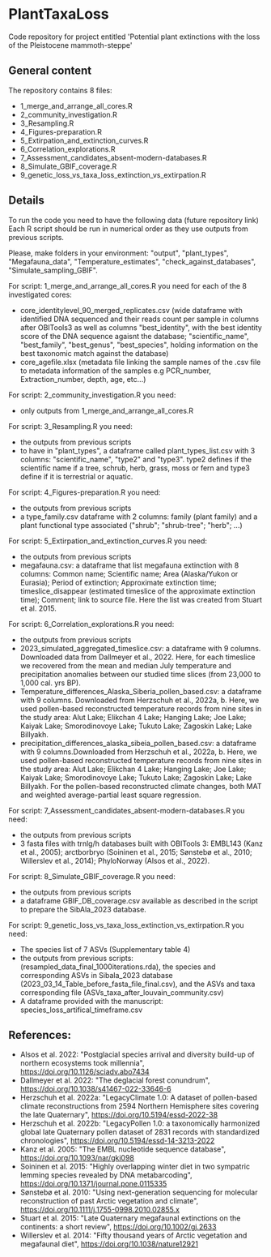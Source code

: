 # PlantTaxaLoss

Code repository for project entitled 'Potential plant extinctions with the loss of the Pleistocene mammoth-steppe' 

## General content
The repository contains 8 files:
- 1_merge_and_arrange_all_cores.R
- 2_community_investigation.R
- 3_Resampling.R
- 4_Figures-preparation.R
- 5_Extirpation_and_extinction_curves.R
- 6_Correlation_explorations.R
- 7_Assessment_candidates_absent-modern-databases.R
- 8_Simulate_GBIF_coverage.R
- 9_genetic_loss_vs_taxa_loss_extinction_vs_extirpation.R

## Details
To run the code you need to have the following data (future repository link)
Each R script should be run in numerical order as they use outputs from previous scripts.

Please, make folders in your environment: "output", "plant_types", "Megafauna_data", "Temperature_estimates", "check_against_databases", "Simulate_sampling_GBIF".

For script: 1_merge_and_arrange_all_cores.R you need for each of the 8 investigated cores:
- core_identitylevel_90_merged_replicates.csv (wide dataframe with identified DNA sequenced and their reads count per sample in columns after OBITools3 as well as columns "best_identity", with the best identity score of the DNA sequence agaisnt the database; "scientific_name", "best_family", "best_genus", "best_species", holding information on the best taxonomic match against the database)
- core_agefile.xlsx (metadata file linking the sample names of the .csv file to metadata information of the samples e.g PCR_number, Extraction_number, depth, age, etc...)

For script: 2_community_investigation.R you need:
- only outputs from 1_merge_and_arrange_all_cores.R

For script: 3_Resampling.R you need:
- the outputs from previous scripts
- to have in "plant_types", a dataframe called plant_types_list.csv with 3 columns: "scientific_name", "type2" and "type3". type2 defines if the scientific name if a tree, schrub, herb, grass, moss or fern and type3 define if it is terrestrial or aquatic.

For script: 4_Figures-preparation.R you need:
- the outputs from previous scripts
- a type_family.csv dataframe with 2 columns: family (plant family) and a plant functional type associated ("shrub"; "shrub-tree"; "herb"; ...)

For script: 5_Extirpation_and_extinction_curves.R you need:
- the outputs from previous scripts
- megafauna.csv: a dataframe that list megafauna extinction with 8 columns: Common name; Scientific name; Area (Alaska/Yukon or Eurasia); Period of extinction; Approximate extinction time; timeslice_disappear (estimated timeslice of the approximate extinction time); Comment; link to source file. Here the list was created from Stuart et al. 2015.

For script: 6_Correlation_explorations.R you need:
- the outputs from previous scripts
- 2023_simulated_aggregated_timeslice.csv: a dataframe with 9 columns. Downloaded data from Dallmeyer et al., 2022. Here, for each timeslice we recovered from the  mean and median July temperature and precipitation anomalies between our studied time slices (from 23,000 to 1,000 cal. yrs BP). 
- Temperature_differences_Alaska_Siberia_pollen_based.csv: a dataframe with 9 columns. Downloaded from Herzschuh et al., 2022a, b. Here, we used pollen-based reconstructed temperature records from nine sites in the study area: Alut Lake; Elikchan 4 Lake; Hanging Lake; Joe Lake; Kaiyak Lake; Smorodinovoye Lake; Tukuto Lake; Zagoskin Lake; Lake Billyakh. 
- precipitation_differences_alaska_sibeia_pollen_based.csv: a dataframe with 9 columns.Downloaded from Herzschuh et al., 2022a, b. Here, we used pollen-based reconstructed temperature records from nine sites in the study area: Alut Lake; Elikchan 4 Lake; Hanging Lake; Joe Lake; Kaiyak Lake; Smorodinovoye Lake; Tukuto Lake; Zagoskin Lake; Lake Billyakh.
For the pollen-based reconstructed climate changes, both MAT and weighted average-partial least square regression.

For script: 7_Assessment_candidates_absent-modern-databases.R you need:
- the outputs from previous scripts
- 3 fasta files with trnlg/h databases built with OBITools 3: EMBL143 (Kanz et al., 2005); arctborbryo (Soininen et al., 2015; Sønstebø et al., 2010; Willerslev et al., 2014); PhyloNorway (Alsos et al., 2022).

For script: 8_Simulate_GBIF_coverage.R you need:
- the outputs from previous scripts
- a dataframe GBIF_DB_coverage.csv available as described in the script to prepare the SibAla_2023 database.

For script: 9_genetic_loss_vs_taxa_loss_extinction_vs_extirpation.R you need:
- The species list of 7 ASVs (Supplementary table 4)
- the outputs from previous scripts: (resampled_data_final_1000iterations.rda), the species and corresponding ASVs in Sibala_2023 database (2023_03_14_Table_before_fasta_file_final.csv), and the ASVs and taxa corresponding file (ASVs_taxa_after_louvain_community.csv)
- A dataframe provided with the manuscript: species_loss_artifical_timeframe.csv


## References:
- Alsos et al. 2022: "Postglacial species arrival and diversity build-up of northern ecosystems took millennia", https://doi.org/10.1126/sciadv.abo7434
- Dallmeyer et al. 2022: "The deglacial forest conundrum", https://doi.org/10.1038/s41467-022-33646-6
- Herzschuh et al. 2022a: "LegacyClimate 1.0: A dataset of pollen-based climate reconstructions from 2594 Northern Hemisphere sites covering the late Quaternary", https://doi.org/10.5194/essd-2022-38
- Herzschuh et al. 2022b: "LegacyPollen 1.0: a taxonomically harmonized global late Quaternary pollen dataset of 2831 records with standardized chronologies", https://doi.org/10.5194/essd-14-3213-2022
- Kanz et al. 2005: "The EMBL nucleotide sequence database", https://doi.org/10.1093/nar/gki098
- Soininen et al. 2015: "Highly overlapping winter diet in two sympatric lemming species revealed by DNA metabarcoding", https://doi.org/10.1371/journal.pone.0115335 
- Sønstebø et al. 2010: "Using next-generation sequencing for molecular reconstruction of past Arctic vegetation and climate", https://doi.org/10.1111/j.1755-0998.2010.02855.x
- Stuart et al. 2015: "Late Quaternary megafaunal extinctions on the continents: a short review", https://doi.org/10.1002/gj.2633 
- Willerslev et al. 2014: "Fifty thousand years of Arctic vegetation and megafaunal diet",  https://doi.org/10.1038/nature12921




  

